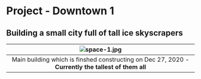 # Project - Downtown 1

## Building a small city full of tall ice skyscrapers

| ![space-1.jpg](https://lh3.googleusercontent.com/vwsf4HGsSxTOCUmWdwoNPN32CqHxFBw4bog6wWnKjiu2bjz7sIcg4eRl6pvU_rcAiXgb_fOfveaNtlVI24xrz8HIJWsQl6UIa1mbqXpuLQyymXkKsjhDKNEMAqxV9rRsqFOE46PBmyCPldlTdcN4xUAMqbmY73KIyKazntUqFCXSjZKywoh8SKgziPKn2AzAnV_cABYtSdF8YWUHcc_I9_KeZFOEozw6STM7HvfqUWm0IdF0Vh1VRvdD0-3faMgwA0n-A6gsWdUqvR081cqOvN1Kt6xAG2J7aboezk1DToyLc_Bu8KQEV3N_rFoyUFJb_aoQWFtFq1DLBRU5rnMjwttdiqKXg7EoGL62ssAPECE8fqrseaOHQINEnu5U6P7dkZcl1MTtzkb5Wa9WwBa1CdKYfKIbhOx9chJ6CDE48XzNJ2v08H9DmW3XU4IBZXm-ib6n65E44wnqiishQng7GWyokfV-JtnYpKfktaahoyR1K1Xk6VpLhxqzl53w_HUWWXJ_dnyxQKfd5Va1Tal0VbphQnnnBDzCp2XnKVhX0InzoNj2v1RPtcrCqlZSnyhcXnSTw-WdB659MWYXcFrUHOVErUVcZUfILUV-QaXxe337Quq6mO1sXYDH0kDpp7k6MCn6Old7NQFsLP04Caa2tD6kt-7H2Nr9c8O0LdJjJf_5wDt_W6ESTEQ2hKAGHdA=w1920-h881-no?authuser=0) | 
|:--:| 
| Main building which is finshed constructing on Dec 27, 2020 - **Currently the tallest of them all** |

